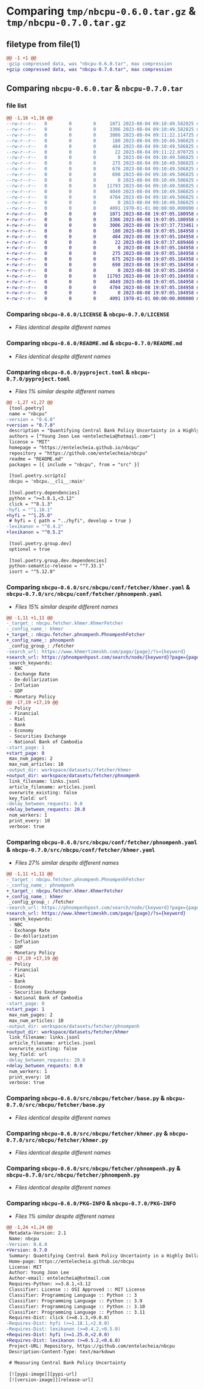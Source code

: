 # Comparing `tmp/nbcpu-0.6.0.tar.gz` & `tmp/nbcpu-0.7.0.tar.gz`

## filetype from file(1)

```diff
@@ -1 +1 @@
-gzip compressed data, was "nbcpu-0.6.0.tar", max compression
+gzip compressed data, was "nbcpu-0.7.0.tar", max compression
```

## Comparing `nbcpu-0.6.0.tar` & `nbcpu-0.7.0.tar`

### file list

```diff
@@ -1,16 +1,16 @@
--rw-r--r--   0        0        0     1071 2023-08-04 09:10:49.582825 nbcpu-0.6.0/LICENSE
--rw-r--r--   0        0        0     3306 2023-08-04 09:10:49.582825 nbcpu-0.6.0/README.md
--rw-r--r--   0        0        0     3006 2023-08-04 09:11:22.114725 nbcpu-0.6.0/pyproject.toml
--rw-r--r--   0        0        0      180 2023-08-04 09:10:49.586825 nbcpu-0.6.0/src/nbcpu/__cli__.py
--rw-r--r--   0        0        0      484 2023-08-04 09:10:49.586825 nbcpu-0.6.0/src/nbcpu/__init__.py
--rw-r--r--   0        0        0       22 2023-08-04 09:11:22.070725 nbcpu-0.6.0/src/nbcpu/_version.py
--rw-r--r--   0        0        0        0 2023-08-04 09:10:49.586825 nbcpu-0.6.0/src/nbcpu/conf/__init__.py
--rw-r--r--   0        0        0      275 2023-08-04 09:10:49.586825 nbcpu-0.6.0/src/nbcpu/conf/about/nbcpu.yaml
--rw-r--r--   0        0        0      676 2023-08-04 09:10:49.586825 nbcpu-0.6.0/src/nbcpu/conf/fetcher/khmer.yaml
--rw-r--r--   0        0        0      698 2023-08-04 09:10:49.586825 nbcpu-0.6.0/src/nbcpu/conf/fetcher/phnompenh.yaml
--rw-r--r--   0        0        0        0 2023-08-04 09:10:49.586825 nbcpu-0.6.0/src/nbcpu/fetcher/__init__.py
--rw-r--r--   0        0        0    11793 2023-08-04 09:10:49.586825 nbcpu-0.6.0/src/nbcpu/fetcher/base.py
--rw-r--r--   0        0        0     4049 2023-08-04 09:10:49.586825 nbcpu-0.6.0/src/nbcpu/fetcher/khmer.py
--rw-r--r--   0        0        0     4704 2023-08-04 09:10:49.586825 nbcpu-0.6.0/src/nbcpu/fetcher/phnompenh.py
--rw-r--r--   0        0        0        0 2023-08-04 09:10:49.586825 nbcpu-0.6.0/src/nbcpu/py.typed
--rw-r--r--   0        0        0     4091 1970-01-01 00:00:00.000000 nbcpu-0.6.0/PKG-INFO
+-rw-r--r--   0        0        0     1071 2023-08-08 19:07:05.180958 nbcpu-0.7.0/LICENSE
+-rw-r--r--   0        0        0     3306 2023-08-08 19:07:05.180958 nbcpu-0.7.0/README.md
+-rw-r--r--   0        0        0     3006 2023-08-08 19:07:37.733461 nbcpu-0.7.0/pyproject.toml
+-rw-r--r--   0        0        0      180 2023-08-08 19:07:05.184958 nbcpu-0.7.0/src/nbcpu/__cli__.py
+-rw-r--r--   0        0        0      484 2023-08-08 19:07:05.184958 nbcpu-0.7.0/src/nbcpu/__init__.py
+-rw-r--r--   0        0        0       22 2023-08-08 19:07:37.689460 nbcpu-0.7.0/src/nbcpu/_version.py
+-rw-r--r--   0        0        0        0 2023-08-08 19:07:05.184958 nbcpu-0.7.0/src/nbcpu/conf/__init__.py
+-rw-r--r--   0        0        0      275 2023-08-08 19:07:05.184958 nbcpu-0.7.0/src/nbcpu/conf/about/nbcpu.yaml
+-rw-r--r--   0        0        0      675 2023-08-08 19:07:05.184958 nbcpu-0.7.0/src/nbcpu/conf/fetcher/khmer.yaml
+-rw-r--r--   0        0        0      698 2023-08-08 19:07:05.184958 nbcpu-0.7.0/src/nbcpu/conf/fetcher/phnompenh.yaml
+-rw-r--r--   0        0        0        0 2023-08-08 19:07:05.184958 nbcpu-0.7.0/src/nbcpu/fetcher/__init__.py
+-rw-r--r--   0        0        0    11793 2023-08-08 19:07:05.184958 nbcpu-0.7.0/src/nbcpu/fetcher/base.py
+-rw-r--r--   0        0        0     4049 2023-08-08 19:07:05.184958 nbcpu-0.7.0/src/nbcpu/fetcher/khmer.py
+-rw-r--r--   0        0        0     4704 2023-08-08 19:07:05.184958 nbcpu-0.7.0/src/nbcpu/fetcher/phnompenh.py
+-rw-r--r--   0        0        0        0 2023-08-08 19:07:05.184958 nbcpu-0.7.0/src/nbcpu/py.typed
+-rw-r--r--   0        0        0     4091 1970-01-01 00:00:00.000000 nbcpu-0.7.0/PKG-INFO
```

### Comparing `nbcpu-0.6.0/LICENSE` & `nbcpu-0.7.0/LICENSE`

 * *Files identical despite different names*

### Comparing `nbcpu-0.6.0/README.md` & `nbcpu-0.7.0/README.md`

 * *Files identical despite different names*

### Comparing `nbcpu-0.6.0/pyproject.toml` & `nbcpu-0.7.0/pyproject.toml`

 * *Files 1% similar despite different names*

```diff
@@ -1,27 +1,27 @@
 [tool.poetry]
 name = "nbcpu"
-version = "0.6.0"
+version = "0.7.0"
 description = "Quantifying Central Bank Policy Uncertainty in a Highly Dollarized Economy: A Topic Modeling Approach"
 authors = ["Young Joon Lee <entelecheia@hotmail.com>"]
 license = "MIT"
 homepage = "https://entelecheia.github.io/nbcpu"
 repository = "https://github.com/entelecheia/nbcpu"
 readme = "README.md"
 packages = [{ include = "nbcpu", from = "src" }]
 
 [tool.poetry.scripts]
 nbcpu = 'nbcpu.__cli__:main'
 
 [tool.poetry.dependencies]
 python = ">=3.8.1,<3.12"
 click = "^8.1.3"
-hyfi = "^1.18.1"
+hyfi = "^1.25.0"
 # hyfi = { path = "../hyfi", develop = true }
-lexikanon = "^0.4.2"
+lexikanon = "^0.5.2"
 
 [tool.poetry.group.dev]
 optional = true
 
 [tool.poetry.group.dev.dependencies]
 python-semantic-release = "^7.33.1"
 isort = "^5.12.0"
```

### Comparing `nbcpu-0.6.0/src/nbcpu/conf/fetcher/khmer.yaml` & `nbcpu-0.7.0/src/nbcpu/conf/fetcher/phnompenh.yaml`

 * *Files 15% similar despite different names*

```diff
@@ -1,11 +1,11 @@
-_target_: nbcpu.fetcher.khmer.KhmerFetcher
-_config_name_: khmer
+_target_: nbcpu.fetcher.phnompenh.PhnompenhFetcher
+_config_name_: phnompenh
 _config_group_: /fetcher
-search_url: https://www.khmertimeskh.com/page/{page}/?s={keyword}
+search_url: https://phnompenhpost.com/search/node/{keyword}?page={page}
 search_keywords:
 - NBC
 - Exchange Rate
 - De-dollarization
 - Inflation
 - GDP
 - Monetary Policy
@@ -17,19 +17,19 @@
 - Policy
 - Financial
 - Riel
 - Bank
 - Economy
 - Securities Exchange
 - National Bank of Cambodia
-start_page: 1
+start_page: 0
 max_num_pages: 2
 max_num_articles: 10
-output_dir: workspace/datasets//fetcher/khmer
+output_dir: workspace/datasets/fetcher/phnompenh
 link_filename: links.jsonl
 article_filename: articles.jsonl
 overwrite_existing: false
 key_field: url
-delay_between_requests: 0.0
+delay_between_requests: 20.0
 num_workers: 1
 print_every: 10
 verbose: true
```

### Comparing `nbcpu-0.6.0/src/nbcpu/conf/fetcher/phnompenh.yaml` & `nbcpu-0.7.0/src/nbcpu/conf/fetcher/khmer.yaml`

 * *Files 27% similar despite different names*

```diff
@@ -1,11 +1,11 @@
-_target_: nbcpu.fetcher.phnompenh.PhnompenhFetcher
-_config_name_: phnompenh
+_target_: nbcpu.fetcher.khmer.KhmerFetcher
+_config_name_: khmer
 _config_group_: /fetcher
-search_url: https://phnompenhpost.com/search/node/{keyword}?page={page}
+search_url: https://www.khmertimeskh.com/page/{page}/?s={keyword}
 search_keywords:
 - NBC
 - Exchange Rate
 - De-dollarization
 - Inflation
 - GDP
 - Monetary Policy
@@ -17,19 +17,19 @@
 - Policy
 - Financial
 - Riel
 - Bank
 - Economy
 - Securities Exchange
 - National Bank of Cambodia
-start_page: 0
+start_page: 1
 max_num_pages: 2
 max_num_articles: 10
-output_dir: workspace/datasets/fetcher/phnompenh
+output_dir: workspace/datasets/fetcher/khmer
 link_filename: links.jsonl
 article_filename: articles.jsonl
 overwrite_existing: false
 key_field: url
-delay_between_requests: 20.0
+delay_between_requests: 0.0
 num_workers: 1
 print_every: 10
 verbose: true
```

### Comparing `nbcpu-0.6.0/src/nbcpu/fetcher/base.py` & `nbcpu-0.7.0/src/nbcpu/fetcher/base.py`

 * *Files identical despite different names*

### Comparing `nbcpu-0.6.0/src/nbcpu/fetcher/khmer.py` & `nbcpu-0.7.0/src/nbcpu/fetcher/khmer.py`

 * *Files identical despite different names*

### Comparing `nbcpu-0.6.0/src/nbcpu/fetcher/phnompenh.py` & `nbcpu-0.7.0/src/nbcpu/fetcher/phnompenh.py`

 * *Files identical despite different names*

### Comparing `nbcpu-0.6.0/PKG-INFO` & `nbcpu-0.7.0/PKG-INFO`

 * *Files 1% similar despite different names*

```diff
@@ -1,24 +1,24 @@
 Metadata-Version: 2.1
 Name: nbcpu
-Version: 0.6.0
+Version: 0.7.0
 Summary: Quantifying Central Bank Policy Uncertainty in a Highly Dollarized Economy: A Topic Modeling Approach
 Home-page: https://entelecheia.github.io/nbcpu
 License: MIT
 Author: Young Joon Lee
 Author-email: entelecheia@hotmail.com
 Requires-Python: >=3.8.1,<3.12
 Classifier: License :: OSI Approved :: MIT License
 Classifier: Programming Language :: Python :: 3
 Classifier: Programming Language :: Python :: 3.9
 Classifier: Programming Language :: Python :: 3.10
 Classifier: Programming Language :: Python :: 3.11
 Requires-Dist: click (>=8.1.3,<9.0.0)
-Requires-Dist: hyfi (>=1.18.1,<2.0.0)
-Requires-Dist: lexikanon (>=0.4.2,<0.5.0)
+Requires-Dist: hyfi (>=1.25.0,<2.0.0)
+Requires-Dist: lexikanon (>=0.5.2,<0.6.0)
 Project-URL: Repository, https://github.com/entelecheia/nbcpu
 Description-Content-Type: text/markdown
 
 # Measuring Central Bank Policy Uncertainty
 
 [![pypi-image]][pypi-url]
 [![version-image]][release-url]
```

